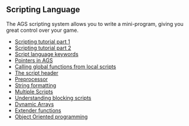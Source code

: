 ## Scripting Language

The AGS scripting system allows you to write a mini-program, giving you
great control over your game.

- [Scripting tutorial part 1](ScriptingTutorialPart1)
- [Scripting tutorial part 2](ScriptingTutorialPart2)
- [Script language keywords](ScriptKeywords)
- [Pointers in AGS](Pointers)
- [Calling global functions from local scripts](CallingGlobalFunctions)
- [The script header](TheScriptHeader)
- [Preprocessor](Preprocessor)
- [String formatting](StringFormats)
- [Multiple Scripts](ScriptModules)
- [Understanding blocking scripts](BlockingScripts)
- [Dynamic Arrays](DynamicArrays)
- [Extender functions](ExtenderFunctions)
- [Object Oriented programming](OOProgramming)
